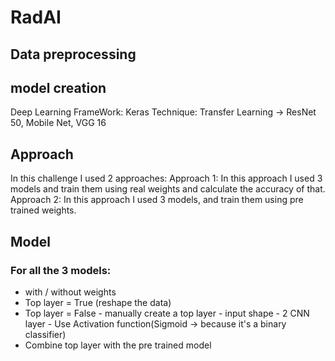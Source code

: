 # RadAI

## Data preprocessing


## model creation
Deep Learning FrameWork: Keras
Technique: Transfer Learning -> ResNet 50, Mobile Net, VGG 16

## Approach
In this challenge I used 2 approaches:
Approach 1:
In this approach I used 3 models and train them using real weights and calculate the accuracy of that.
Approach 2:
In this approach I used 3 models, and train them using pre trained weights.

## Model  
### For all the 3 models:
- with / without weights
- Top layer = True (reshape the data)
- Top layer = False
        - manually create a top layer
            - input shape
            - 2 CNN layer
            - Use Activation function(Sigmoid -> because it's a binary classifier)
- Combine top layer with the pre trained model
